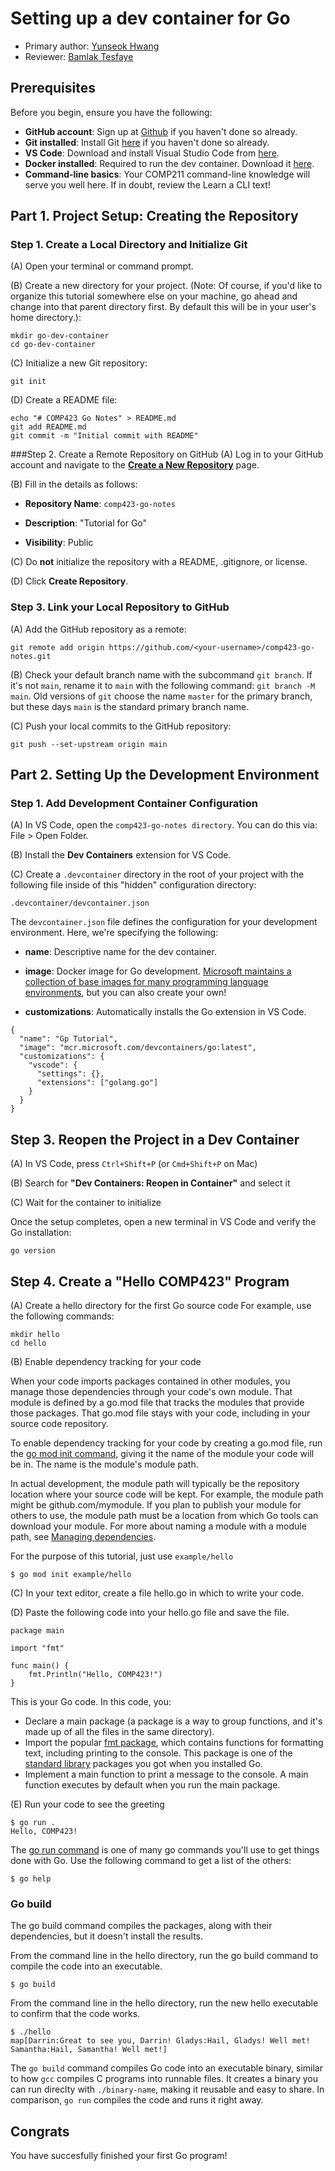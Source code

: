 # Setting up a dev container for Go

* Primary author: [Yunseok Hwang](https://github.com/yunseok19)
* Reviewer: [Bamlak Tesfaye](https://github.com/bamlak363)

## **Prerequisites**
Before you begin, ensure you have the following:

- **GitHub account**: Sign up at [Github](https://github.com/) if you haven't done so already.
- **Git installed**: Install Git [here](https://git-scm.com/) if you haven't done so already.
- **VS Code**: Download and install Visual Studio Code from [here](https://code.visualstudio.com/).
- **Docker installed**: Required to run the dev container. Download it [here](https://www.docker.com/).
- **Command-line basics**: Your COMP211 command-line knowledge will serve you well here. If in doubt, review the Learn a CLI text!
## **Part 1. Project Setup: Creating the Repository**
### Step 1. Create a Local Directory and Initialize Git
(A) Open your terminal or command prompt.

(B) Create a new directory for your project. (Note: Of course, if you'd like to organize this tutorial somewhere else on your machine, go ahead and change into that parent directory first. By default this will be in your user's home directory.):
```
mkdir go-dev-container
cd go-dev-container
```
(C) Initialize a new Git repository:
```
git init
```
(D) Create a README file:
```
echo "# COMP423 Go Notes" > README.md
git add README.md
git commit -m "Initial commit with README"
```
###Step 2. Create a Remote Repository on GitHub
(A) Log in to your GitHub account and navigate to the [**Create a New Repository**](https://github.com/new) page.

(B) Fill in the details as follows:

- **Repository Name**: `comp423-go-notes`

- **Description**: "Tutorial for Go"

- **Visibility**: Public

(C) Do **not** initialize the repository with a README, .gitignore, or license.

(D) Click **Create Repository**.
### Step 3. Link your Local Repository to GitHub
(A) Add the GitHub repository as a remote:
```
git remote add origin https://github.com/<your-username>/comp423-go-notes.git
```
(B) Check your default branch name with the subcommand `git branch`. If it's not `main`, rename it to `main` with the following command: `git branch -M main`. Old versions of `git` choose the name `master` for the primary branch, but these days `main` is the standard primary branch name.

(C) Push your local commits to the GitHub repository:
```
git push --set-upstream origin main
```
## **Part 2. Setting Up the Development Environment**
### Step 1. Add Development Container Configuration
(A) In VS Code, open the `comp423-go-notes directory`. You can do this via: File > Open Folder.

(B) Install the **Dev Containers** extension for VS Code.

(C) Create a `.devcontainer` directory in the root of your project with the following file inside of this "hidden" configuration directory:
```
.devcontainer/devcontainer.json
```
The `devcontainer.json` file defines the configuration for your development environment. Here, we're specifying the following:

- **name**: Descriptive name for the dev container.

- **image**:  Docker image for Go development. [Microsoft maintains a collection of base images for many programming language environments](https://hub.docker.com/r/microsoft/vscode-devcontainers), but you can also create your own!

- **customizations**: Automatically installs the Go extension in VS Code.
```
{
  "name": "Gp Tutorial",
  "image": "mcr.microsoft.com/devcontainers/go:latest",
  "customizations": {
    "vscode": {
      "settings": {},
      "extensions": ["golang.go"]
    }
  }
}
```
## **Step 3. Reopen the Project in a Dev Container**
(A) In VS Code, press `Ctrl+Shift+P` (or `Cmd+Shift+P` on Mac)

(B) Search for **"Dev Containers: Reopen in Container"** and select it

(C) Wait for the container to initialize

Once the setup completes, open a new terminal in VS Code and verify the Go installation:
```
go version 
```
## **Step 4. Create a "Hello COMP423" Program**
(A) Create a hello directory for the first Go source code
For example, use the following commands:
```
mkdir hello
cd hello
```
(B) Enable dependency tracking for your code

When your code imports packages contained in other modules, you manage those dependencies through your code's own module. That module is defined by a go.mod file that tracks the modules that provide those packages. That go.mod file stays with your code, including in your source code repository.

To enable dependency tracking for your code by creating a go.mod file, run the [go mod init command](https://go.dev/ref/mod#go-mod-init), giving it the name of the module your code will be in. The name is the module's module path.

In actual development, the module path will typically be the repository location where your source code will be kept. For example, the module path might be github.com/mymodule. If you plan to publish your module for others to use, the module path must be a location from which Go tools can download your module. For more about naming a module with a module path, see [Managing dependencies](https://go.dev/doc/modules/managing-dependencies#naming_module).

For the purpose of this tutorial, just use `example/hello`
```
$ go mod init example/hello
```
(C) In your text editor, create a file hello.go in which to write your code.

(D) Paste the following code into your hello.go file and save the file.
```
package main

import "fmt"

func main() {
    fmt.Println("Hello, COMP423!")
}
```
This is your Go code. In this code, you:

- Declare a main package (a package is a way to group functions, and it's made up of all the files in the same directory).
- Import the popular [fmt package](https://pkg.go.dev/fmt), which contains functions for formatting text, including printing to the console. This package is one of the [standard library](https://pkg.go.dev/std) packages you got when you installed Go.
- Implement a main function to print a message to the console. A main function executes by default when you run the main package.

(E) Run your code to see the greeting
```
$ go run .
Hello, COMP423!
```
The [go run command](https://go.dev/cmd/go/#hdr-Compile_and_run_Go_program) is one of many go commands you'll use to get things done with Go. Use the following command to get a list of the others:
```
$ go help
```
### Go build
The go build command compiles the packages, along with their dependencies, but it doesn't install the results.

From the command line in the hello directory, run the go build command to compile the code into an executable.

`$ go build`

From the command line in the hello directory, run the new hello executable to confirm that the code works.
```
$ ./hello
map[Darrin:Great to see you, Darrin! Gladys:Hail, Gladys! Well met! Samantha:Hail, Samantha! Well met!]
```

The `go build` command compiles Go code into an executable binary, similar to how `gcc` compiles C programs into runnable files. It creates a binary you can run direclty with `./binary-name`, making it reusable and easy to share. In comparison, `go run` compiles the code and runs it right away.

## **Congrats**
You have succesfully finished your first Go program!